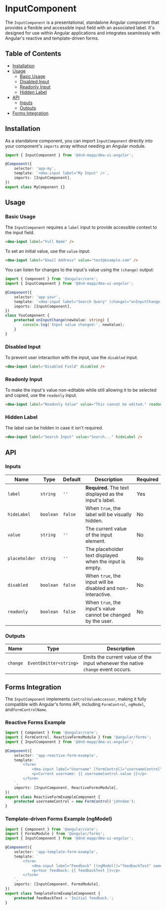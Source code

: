 # InputComponent

The `InputComponent` is a presentational, standalone Angular component that
provides a flexible and accessible input field with an associated label. It's
designed for use within Angular applications and integrates seamlessly with
Angular's reactive and template-driven forms.

## Table of Contents

- [Installation](#installation)
- [Usage](#usage)
    - [Basic Usage](#basic-usage)
    - [Disabled Input](#disabled-input)
    - [Readonly Input](#readonly-input)
    - [Hidden Label](#hidden-label)
- [API](#api)
    - [Inputs](#inputs)
    - [Outputs](#outputs)
- [Forms Integration](#forms-integration)

## Installation

As a standalone component, you can import `InputComponent` directly into your component's `imports` array without needing an Angular module.

```typescript
import { InputComponent } from '@dnd-mapp/dma-ui-angular';

@Component({
    selector: 'app-my',
    template: `<dma-input label="My Input" />`,
    imports: [InputComponent],
})
export class MyComponent {}
```

## Usage

### Basic Usage

The `InputComponent` requires a `label` input to provide accessible context to the input field.

```html
<dma-input label="Full Name" />
```

To set an initial value, use the `value` input:

```html
<dma-input label="Email Address" value="test@example.com" />
```

You can listen for changes to the input's value using the `(change)` output:

```typescript
import { Component } from '@angular/core';
import { InputComponent } from '@dnd-mapp/dma-ui-angular';

@Component({
    selector: 'app-your',
    template: `<dma-input label="Search Query" (change)="onInputChange($event)" />`,
    imports: [InputComponent],
})
class YouComponent {
    protected onInputChange(newValue: string) {
        console.log('Input value changed:', newValue);
    }
}
```

### Disabled Input

To prevent user interaction with the input, use the `disabled` input.

```html
<dma-input label="Disabled Field" disabled />
```

### Readonly Input

To make the input's value non-editable while still allowing it to be selected and copied, use the `readonly` input.

```html
<dma-input label="Readonly Value" value="This cannot be edited." readonly />
```

### Hidden Label

The label can be hidden in case it isn't required.

```html
<dma-input label="Search Input" value="Search..." hideLabel />
```

## API

### Inputs

| Name          | Type      | Default | Description                                                   | Required |
|---------------|-----------|---------|---------------------------------------------------------------|----------|
| `label`       | `string`  | `''`    | **Required.** The text displayed as the input's label.        | Yes      |
| `hideLabel`   | `boolean` | `false` | When `true`, the label will be visually hidden.               | No       |
| `value`       | `string`  | `''`    | The current value of the input element.                       | No       |
| `placeholder` | `string`  | `''`    | The placeholder text displayed when the input is empty.       | No       |
| `disabled`    | `boolean` | `false` | When `true`, the input will be disabled and non-interactive.  | No       |
| `readonly`    | `boolean` | `false` | When `true`, the input's value cannot be changed by the user. | No       |

### Outputs

| Name      | Type                    | Description                                                                     |
|-----------|-------------------------|---------------------------------------------------------------------------------|
| `change`  | `EventEmitter<string>`  | Emits the current value of the input whenever the native `change` event occurs. |

## Forms Integration

The `InputComponent` implements `ControlValueAccessor`, making it fully compatible with Angular's forms API, including `FormControl`, `ngModel`, and`formControlName`.

### Reactive Forms Example

```typescript
import { Component } from '@angular/core';
import { FormControl, ReactiveFormsModule } from '@angular/forms';
import { InputComponent } from '@dnd-mapp/dma-ui-angular';

@Component({
    selector: 'app-reactive-form-example',
    template: `
        <form>
            <dma-input label="Username" [formControl]="usernameControl" />
            <p>Current username: {{ usernameControl.value }}</p>
        </form>
    `,
    imports: [InputComponent, ReactiveFormsModule],
})
export class ReactiveFormExampleComponent {
    protected usernameControl = new FormControl('johndoe');
}
```

### Template-driven Forms Example (ngModel)

```typescript
import { Component } from '@angular/core';
import { FormsModule } from '@angular/forms';
import { InputComponent } from '@dnd-mapp/dma-ui-angular';

@Component({
    selector: 'app-template-form-example',
    template: `
        <form>
            <dma-input label="Feedback" [(ngModel)]="feedbackText" name="feedback" />
            <p>Your feedback: {{ feedbackText }}</p>
        </form>
    `,
    imports: [InputComponent, FormsModule],
})
export class TemplateFormExampleComponent {
    protected feedbackText = 'Initial feedback.';
}
```
